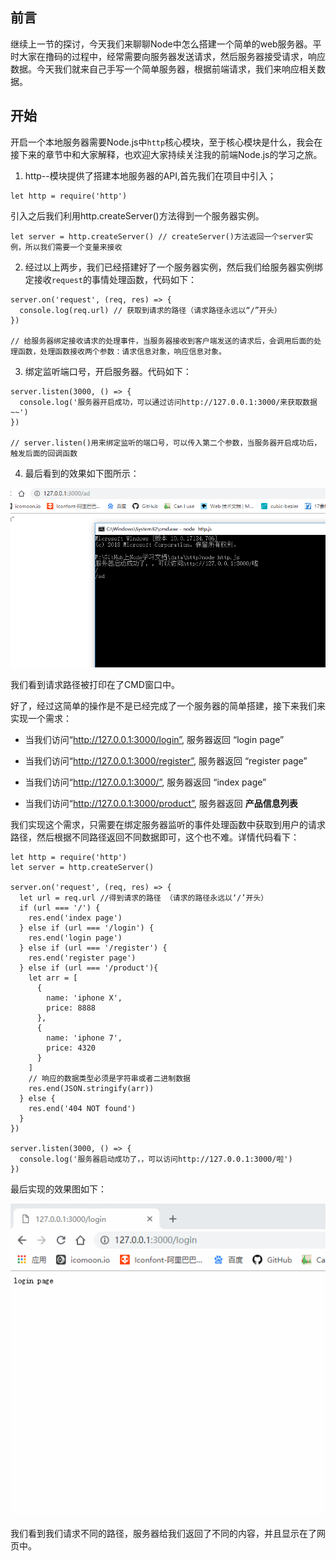 ## 前言

继续上一节的探讨，今天我们来聊聊Node中怎么搭建一个简单的web服务器。平时大家在撸码的过程中，经常需要向服务器发送请求，然后服务器接受请求，响应数据。今天我们就来自己手写一个简单服务器，根据前端请求，我们来响应相关数据。

## 开始

开启一个本地服务器需要Node.js中`http`核心模块，至于核心模块是什么，我会在接下来的章节中和大家解释，也欢迎大家持续关注我的前端Node.js的学习之旅。

1. http--模块提供了搭建本地服务器的API,首先我们在项目中引入；
```
let http = require('http')
```
引入之后我们利用http.createServer()方法得到一个服务器实例。

```
let server = http.createServer() // createServer()方法返回一个server实例，所以我们需要一个变量来接收

```
2. 经过以上两步，我们已经搭建好了一个服务器实例，然后我们给服务器实例绑定接收`request`的事情处理函数，代码如下：

```
server.on('request', (req, res) => {
  console.log(req.url) // 获取到请求的路径（请求路径永远以“/”开头）
})

// 给服务器绑定接收请求的处理事件，当服务器接收到客户端发送的请求后，会调用后面的处理函数，处理函数接收两个参数：请求信息对象，响应信息对象。
```

3. 绑定监听端口号，开启服务器。代码如下：
```
server.listen(3000, () => {
  console.log('服务器开启成功，可以通过访问http://127.0.0.1:3000/来获取数据~~')
})

// server.listen()用来绑定监听的端口号，可以传入第二个参数，当服务器开启成功后，触发后面的回调函数

```

4. 最后看到的效果如下图所示：

![node演示](../node学习图片资源/07.png)


我们看到请求路径被打印在了CMD窗口中。

好了，经过这简单的操作是不是已经完成了一个服务器的简单搭建，接下来我们来实现一个需求：

* 当我们访问“http://127.0.0.1:3000/login”, 服务器返回 “login page”

* 当我们访问“http://127.0.0.1:3000/register”, 服务器返回 “register page”

* 当我们访问“http://127.0.0.1:3000/”, 服务器返回 “index page”

* 当我们访问“http://127.0.0.1:3000/product”, 服务器返回 **产品信息列表**

我们实现这个需求，只需要在绑定服务器监听的事件处理函数中获取到用户的请求路径，然后根据不同路径返回不同数据即可，这个也不难。详情代码看下：

```
let http = require('http')
let server = http.createServer()

server.on('request', (req, res) => {
  let url = req.url //得到请求的路径 （请求的路径永远以‘/’开头）
  if (url === '/') {
    res.end('index page')
  } else if (url === '/login') {
    res.end('login page')
  } else if (url === '/register') {
    res.end('register page')
  } else if (url === '/product'){
    let arr = [
      {
        name: 'iphone X',
        price: 8888
      },
      {
        name: 'iphone 7',
        price: 4320
      }
    ]
    // 响应的数据类型必须是字符串或者二进制数据
    res.end(JSON.stringify(arr))
  } else {
    res.end('404 NOT found')
  }
})

server.listen(3000, () => {
  console.log('服务器启动成功了，，可以访问http://127.0.0.1:3000/啦')
})
```

最后实现的效果图如下：

![node演示](../node学习图片资源/08.gif)

我们看到我们请求不同的路径，服务器给我们返回了不同的内容，并且显示在了网页中。

